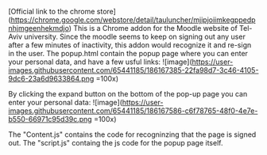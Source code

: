 [Official link to the chrome store] 
(https://chrome.google.com/webstore/detail/tauluncher/mjipjoiimkegppedpnhjmgeenhekmdjo)
This is a Chrome addon for the Moodle website of Tel-Aviv university. Since the moodle seems to keep on signing out any user after a few minutes of inactivity, this addon would recognize it and re-sign in the user.
The popup.html contain the popup page where you can enter your personal data, and have a few usful links:
![image](https://user-images.githubusercontent.com/65441185/186167385-22fa98d7-3c46-4105-9dc6-23a6d9633864.png =100x)

By clicking the expand button on the bottom of the pop-up page you can enter your personal data:
![image](https://user-images.githubusercontent.com/65441185/186167586-c6f78765-48f0-4e7e-b550-66971c95d39c.png =100x)

The "Content.js" contains the code for recogninzing that the page is signed out.
The "script.js" containg the js code for the popup page itself.
